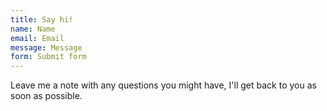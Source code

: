 ```yaml
---
title: Say hi!
name: Name
email: Email
message: Message
form: Submit form
---
```


Leave me a note with any questions you might have, I'll get back to you as soon as possible.
